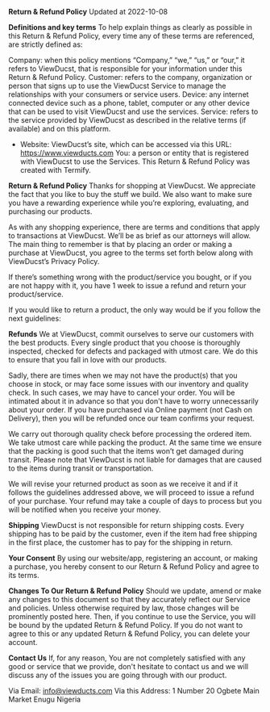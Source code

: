 **Return & Refund Policy**
Updated at 2022-10-08



**Definitions and key terms**
To help explain things as clearly as possible in this Return & Refund Policy, every time any of these terms are referenced, are strictly defined as:

Company: when this policy mentions “Company,” “we,” “us,” or “our,” it refers to ViewDucst, that is responsible for your information under this Return & Refund Policy.
Customer: refers to the company, organization or person that signs up to use the ViewDucst Service to manage the relationships with your consumers or service users.
Device: any internet connected device such as a phone, tablet, computer or any other device that can be used to visit ViewDucst and use the services.
Service: refers to the service provided by ViewDucst as described in the relative terms (if available) and on this platform.
* Website: ViewDucst’s site, which can be accessed via this URL: https://www.viewducts.com
You: a person or entity that is registered with ViewDucst to use the Services.
This Return & Refund Policy was created with Termify.


**Return & Refund Policy**
Thanks for shopping at ViewDucst. We appreciate the fact that you like to buy the stuff we build. We also want to make sure you have a rewarding experience while you’re exploring, evaluating, and purchasing our products.

As with any shopping experience, there are terms and conditions that apply to transactions at ViewDucst. We’ll be as brief as our attorneys will allow. The main thing to remember is that by placing an order or making a purchase at ViewDucst, you agree to the terms set forth below along with ViewDucst’s Privacy Policy.

If there’s something wrong with the product/service you bought, or if you are not happy with it, you have 1 week to issue a refund and return your product/service.

If you would like to return a product, the only way would be if you follow the next guidelines:


**Refunds**
We at ViewDucst, commit ourselves to serve our customers with the best products. Every single product that you choose is thoroughly inspected, checked for defects and packaged with utmost care. We do this to ensure that you fall in love with our products.

Sadly, there are times when we may not have the product(s) that you choose in stock, or may face some issues with our inventory and quality check. In such cases, we may have to cancel your order. You will be intimated about it in advance so that you don't have to worry unnecessarily about your order. If you have purchased via Online payment (not Cash on Delivery), then you will be refunded once our team confirms your request.

We carry out thorough quality check before processing the ordered item. We take utmost care while packing the product. At the same time we ensure that the packing is good such that the items won’t get damaged during transit. Please note that ViewDucst is not liable for damages that are caused to the items during transit or transportation.

We will revise your returned product as soon as we receive it and if it follows the guidelines addressed above, we will proceed to issue a refund of your purchase. Your refund may take a couple of days to process but you will be notified when you receive your money.


**Shipping**
ViewDucst is not responsible for return shipping costs. Every shipping has to be paid by the customer, even if the item had free shipping in the first place, the customer has to pay for the shipping in return.


**Your Consent**
By using our website/app, registering an account, or making a purchase, you hereby consent to our Return & Refund Policy and agree to its terms.


**Changes To Our Return & Refund Policy**
Should we update, amend or make any changes to this document so that they accurately reflect our Service and policies. Unless otherwise required by law, those changes will be prominently posted here. Then, if you continue to use the Service, you will be bound by the updated Return & Refund Policy. If you do not want to agree to this or any updated Return & Refund Policy, you can delete your account.


**Contact Us**
If, for any reason, You are not completely satisfied with any good or service that we provide, don't hesitate to contact us and we will discuss any of the issues you are going through with our product.

Via Email: info@viewducts.com
Via this Address: 1 Number 20 Ogbete Main Market Enugu Nigeria